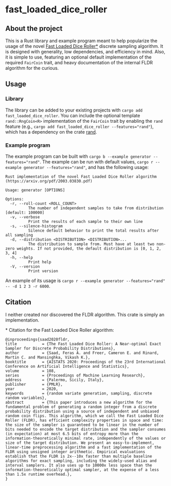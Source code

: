 # fast_loaded_dice_roller

## About the project

This is a Rust library and example program meant to help popularize the usage of the novel [Fast Loaded Dice Roller](https://arxiv.org/pdf/2003.03830.pdf)[\*](#citation)
discrete sampling algorithm. It is designed with generality, low dependencies, and efficiency in mind. Also, it is simple to use, featuring an optional
default implementation of the required `FairCoin` trait, and heavy documentation of the internal FLDR algorithm for the curious.

## Usage

### Library
The library can be added to your existing projects with `cargo add fast_loaded_dice_roller`.
You can include the optional template `rand::RngCoin<R>` implementation of the `FairCoin` trait by enabling the `rand` feature
(e.g., `cargo add fast_loaded_dice_roller --features="rand"`), which has a dependency on the crate [rand](https://crates.io/crates/rand).

### Example program
The example program can be built with `cargo b --example generator --features="rand"`.
The example can be run with default values, `cargo r --example generator --features="rand"`, and has the following usage:
```
Rust implementation of the novel Fast Loaded Dice Roller algorithm (https://arxiv.org/pdf/2003.03830.pdf)

Usage: generator [OPTIONS]

Options:
  -r, --roll-count <ROLL_COUNT>
          The number of independent samples to take from distribution [default: 100000]
  -v, --verbose
          Print the results of each sample to their own line
  -s, --silence-histogram
          Silence default behavior to print the total results after all sampling
  -d, --distribution <DISTRIBUTION> <DISTRIBUTION>...
          The distribution to sample from. Must have at least two non-zero weights. If not provided, the default distribution is [0, 1, 2, 3, 4]
  -h, --help
          Print help
  -V, --version
          Print version
```
An example of its usage is `cargo r --example generator --features="rand" -- -d 1 2 3 -r 6000`.

## Citation
I neither created nor discovered the FLDR algorithm. This crate is simply an implementation.

\* Citation for the Fast Loaded Dice Roller algorithm:
```
@inproceedings{saad2020fldr,
title           = {The Fast Loaded Dice Roller: A Near-optimal Exact Sampler for Discrete Probability Distributions},
author          = {Saad, Feras A. and Freer, Cameron E. and Rinard, Martin C. and Mansinghka, Vikash K.},
booktitle       = {AISTATS 2020: Proceedings of the 23rd International Conference on Artificial Intelligence and Statistics},
volume          = 108,
series          = {Proceedings of Machine Learning Research},
address         = {Palermo, Sicily, Italy},
publisher       = {PMLR},
year            = 2020,
keywords        = {random variate generation, sampling, discrete random variables},
abstract        = {This paper introduces a new algorithm for the fundamental problem of generating a random integer from a discrete probability distribution using a source of independent and unbiased random coin flips. This algorithm, which we call the Fast Loaded Dice Roller (FLDR), has efficient complexity properties in space and time: the size of the sampler is guaranteed to be linear in the number of bits needed to encode the target distribution and the sampler consumes (in expectation) at most 6.5 bits of entropy more than the information-theoretically minimal rate, independently of the values or size of the target distribution. We present an easy-to-implement, linear-time preprocessing algorithm and a fast implementation of the FLDR using unsigned integer arithmetic. Empirical evaluations establish that the FLDR is 2x--10x faster than multiple baseline algorithms for exact sampling, including the widely-used alias and interval samplers. It also uses up to 10000x less space than the information-theoretically optimal sampler, at the expense of a less than 1.5x runtime overhead.},
}
```
